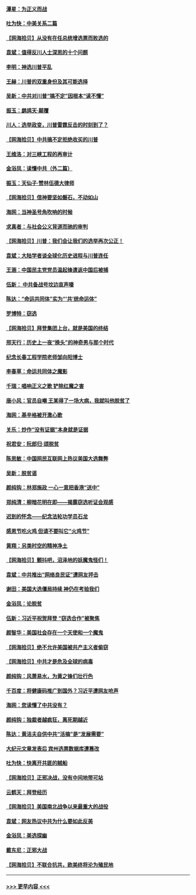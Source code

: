 #### [潭星：为正义而战](../pages/nsc993/n12600926.md?t=12080002) 
#### [吐为快：中美关系二篇](../pages/nsc993/n12600908.md?t=12080002) 
#### [【网海拾贝】从没有在任总统增选票而败选的](../pages/nsc993/n12600435.md?t=12080002) 
#### [袁斌：值得反川人士深思的十个问题](../pages/nsc993/n12600332.md?t=12080002) 
#### [李明：神选川普平乱](../pages/nsc993/n12599751.md?t=12080002) 
#### [王赫：川普的双重身份及其可能选择](../pages/nsc993/n12599723.md?t=12080002) 
#### [吴新：中共对川普“搞不定”因根本“读不懂”](../pages/nsc993/n12599502.md?t=12080002) 
#### [振玉：鹧鸪天‧颠覆](../pages/nsc993/n12599494.md?t=12080002) 
#### [川人：选举政变，川普雷霆反击的时刻到了？](../pages/nsc993/n12599291.md?t=12080002) 
#### [【网海拾贝】中共搞不定拒绝收买的川普](../pages/nsc993/n12598955.md?t=12080002) 
#### [王维洛：对三峡工程的再审计](../pages/nsc993/n12598436.md?t=12080002) 
#### [金浴凤：读懂中共（外二篇）](../pages/nsc993/n12597943.md?t=12080002) 
#### [振玉：天仙子‧赞林伍德大律师](../pages/nsc993/n12597929.md?t=12080002) 
#### [【网海拾贝】信神要坚如磐石，不动如山](../pages/nsc993/n12597901.md?t=12080002) 
#### [海网：当神圣号角吹响的时候](../pages/nsc993/n12595891.md?t=12080002) 
#### [求真者：与社会公义背道而驰的审判](../pages/nsc993/n12595868.md?t=12080002) 
#### [【网海拾贝】川普：我们会让我们的选举再次公正！](../pages/nsc993/n12594930.md?t=12080002) 
#### [袁斌：大陆学者谈全球化历史进程与川普连任](../pages/nsc993/n12594690.md?t=12080002) 
#### [王涵：中国民主党党员温起锋遣返中国后被捕](../pages/nsc993/n12594540.md?t=12080002) 
#### [伍新： 中共备战号坟边哀声嚎](../pages/nsc993/n12593086.md?t=12080002) 
#### [陈达：“命运共同体”实为“‘共’统命运体”](../pages/nsc993/n12590865.md?t=12080002) 
#### [罗博特：窃选](../pages/nsc993/n12590619.md?t=12080002) 
#### [【网海拾贝】拜登集团上台，就是美国的终结](../pages/nsc993/n12589725.md?t=12080002) 
#### [邢天行：历史上一夜“换头”的神奇男与那个时代](../pages/nsc993/n12589424.md?t=12080002) 
#### [纪念长春工程学院老师邹向阳博士](../pages/nsc993/n12585390.md?t=12080002) 
#### [李春草：命运共同体之魔影](../pages/nsc993/n12585026.md?t=12080002) 
#### [千瑞：唱响正义之歌 铲除红魔之害](../pages/nsc993/n12585002.md?t=12080002) 
#### [唐小风：官员自嘲 王某得了一场大病，我就叫他脱贫了](../pages/nsc993/n12584981.md?t=12080002) 
#### [海网：基辛格被开激心歌](../pages/nsc993/n12584946.md?t=12080002) 
#### [关乐：炒作“没有证据”本身就是证据](../pages/nsc993/n12583146.md?t=12080002) 
#### [祝君安：阮郎归‧颂脱贫](../pages/nsc993/n12583119.md?t=12080002) 
#### [陈思敏：中国网民互联网上热议美国大选舞弊](../pages/nsc993/n12582845.md?t=12080002) 
#### [吴新：脱贫谣](../pages/nsc993/n12580839.md?t=12080002) 
#### [颜纯钩：林郑施政 一心一意把香港“送中”](../pages/nsc993/n12580805.md?t=12080002) 
#### [郑纯清：柳暗花明在即——揭露窃选听证会观感](../pages/nsc993/n12580795.md?t=12080002) 
#### [迟到的怀念——纪念法轮功学员石龙](../pages/nsc993/n12580245.md?t=12080002) 
#### [感恩节吃火鸡  但请不要叫它“火鸡节”](../pages/nsc993/n12580252.md?t=12080002) 
#### [黄翔：另类时空的精神净土](../pages/nsc993/n12578638.md?t=12080002) 
#### [【网海拾贝】颤抖吧，沼泽地的妖魔鬼怪们！](../pages/nsc993/n12578552.md?t=12080002) 
#### [袁斌：中共推出“网络良民证”遭网友抨击](../pages/nsc993/n12578511.md?t=12080002) 
#### [谢田：美国大选僵局持续 神仍在考验我们](../pages/nsc993/n12577432.md?t=12080002) 
#### [金浴凤：论脱贫](../pages/nsc993/n12576386.md?t=12080002) 
#### [伍新：习近平祝贺拜登 “窃选合作”被聚焦](../pages/nsc993/n12576358.md?t=12080002) 
#### [颜智华：美国社会存在一个天使和一个魔鬼](../pages/nsc993/n12574299.md?t=12080002) 
#### [【网海拾贝】绝不允许美国被共产主义者偷窃](../pages/nsc993/n12573396.md?t=12080002) 
#### [【网海拾贝】中共才是危及全球的病毒](../pages/nsc993/n12571204.md?t=12080002) 
#### [颜纯钩：风萧易水，为黄之锋们壮行色](../pages/nsc993/n12571487.md?t=12080002) 
#### [千百度：将健康码推广到国外？习近平遭网友呛声](../pages/nsc993/n12570808.md?t=12080002) 
#### [海网：您读懂了中共没有？](../pages/nsc993/n12570487.md?t=12080002) 
#### [颜纯钩：独裁者越疯狂，离死期越近](../pages/nsc993/n12569055.md?t=12080002) 
#### [陈达：黄洁夫自供中共“活摘”是“发展需要”](../pages/nsc993/n12568541.md?t=12080002) 
#### [大纪元文章发表后 宾州选票数据库遭篡改](../pages/nsc993/n12568105.md?t=12080002) 
#### [吐为快：快离开共匪的贼船](../pages/nsc993/n12568462.md?t=12080002) 
#### [【网海拾贝】正邪决战，没有中间地带可站](../pages/nsc993/n12568439.md?t=12080002) 
#### [云鹤天：拜登经历](../pages/nsc993/n12567294.md?t=12080002) 
#### [【网海拾贝】美国南北战争以来最重大的战役](../pages/nsc993/n12567247.md?t=12080002) 
#### [袁斌：网友热议中共为什么要如此反美](../pages/nsc993/n12567162.md?t=12080002) 
#### [金浴凤：美选探幽](../pages/nsc993/n12567147.md?t=12080002) 
#### [戴东尼：正邪大战](../pages/nsc993/n12567033.md?t=12080002) 
#### [【网海拾贝】不联合抗共，欧美终将沦为殖民地](../pages/nsc993/n12565068.md?t=12080002) 

----
#### [ >>> 更早内容 <<< ](../indexes/nsc993-earlier.md)
